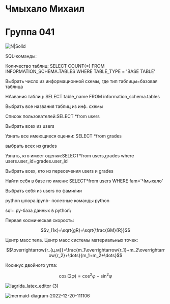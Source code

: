 # Чмыхало Михаил 
# Группа 041
![N|Solid](https://www.pngmart.com/files/8/Roger-Federer-PNG-Download-Image.png)

SQL-команды:


Количество таблиц: SELECT COUNT(*) FROM INFORMATION_SCHEMA.TABLES WHERE TABLE_TYPE = 'BASE TABLE'


Выбрать число из информационной схемы, где тип таблицы=базовая таблица


НАзвания таблиц: SELECT table_name FROM information_schema.tables


Выбрать все названия таблиц из инф. схемы


Список пользователей:SELECT *from users


Выбрать всех из users


Узнать все имеющиеся оценки:  SELECT *from grades


выбрать всех из grades


Узнать, кто имеет оценки:SELECT*from users,grades where users.user_id=grades.user_id


Выбрать всех, кто из пересечения users и grades


Найти себя в базе по имени: SELECT*from users WHERE fam='Чмыхало'


Выбрать себя из users по фамилии

python шпора.ipynb- полезные команды python

sql+.py-база данных в python\


 
 Первая космическая скорость:
 
 
 $$v_{1к}=\sqrt{gR}=\sqrt{\frac{GM}{R}}$$
 
 
 Центр масс тела. Центр масс системы материальных точек:
 
 
 $$\overrightarrow{r_{ц.м}}=\frac{m_1\overrightarrow{r_1}+m_2\overrightarrow{r_2}+\dots}{m_1+m_2+\dots}$$
 
 Косинус двойного угла:
 
 
 $$\cos (2\varphi) = \cos^2 \varphi - \sin^2 \varphi$$
 


![lagrida_latex_editor (3)](https://user-images.githubusercontent.com/114459378/200475125-74ca7e0c-06f0-405f-b07d-f360292c7bf3.png)

  
![mermaid-diagram-2022-12-20-111106](https://user-images.githubusercontent.com/114459378/208582143-b6e0fb7c-ca7a-42c5-816b-d154f0527c2d.png)
